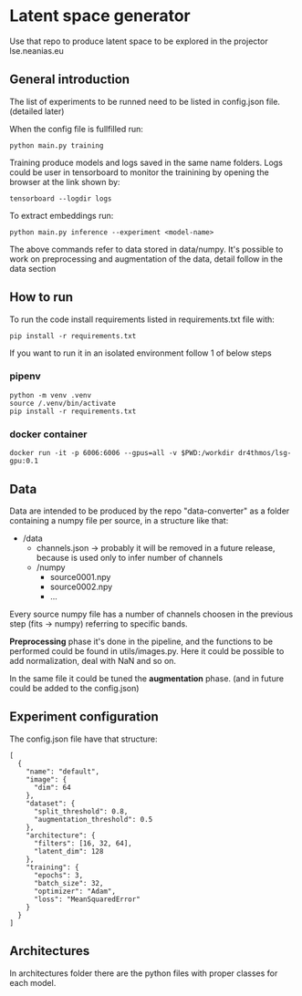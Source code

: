 # Latent space generator

Use that repo to produce latent space to be explored in the projector lse.neanias.eu

## General introduction
The list of experiments to be runned need to be listed in config.json file. (detailed later)

When the config file is fullfilled run:

`python main.py training`

Training produce models and logs saved in the same name folders. Logs could be user in tensorboard to monitor the trainining by opening the browser at the link shown by:

`tensorboard --logdir logs`

To extract embeddings run:

`python main.py inference --experiment <model-name>`

The above commands refer to data stored in data/numpy. It's possible to work on preprocessing and augmentation of the data, detail follow in the data section

## How to run
To run the code install requirements listed in requirements.txt file with:

`pip install -r requirements.txt`

If you want to run it in an isolated environment follow 1 of below steps

### pipenv
```
python -m venv .venv
source /.venv/bin/activate
pip install -r requirements.txt
```

### docker container
`docker run -it -p 6006:6006 --gpus=all -v $PWD:/workdir dr4thmos/lsg-gpu:0.1`

## Data
Data are intended to be produced by the repo "data-converter" as a folder containing a numpy file per source, in a structure like that:
- /data
    - channels.json -> probably it will be removed in a future release, because is used only to infer number of channels
    - /numpy
        - source0001.npy
        - source0002.npy
        - ...

Every source numpy file has a number of channels choosen in the previous step (fits -> numpy) referring to specific bands.

<b>Preprocessing</b> phase it's done in the pipeline, and the functions to be performed could be found in utils/images.py. Here it could be possible to add normalization, deal with NaN and so on.

In the same file it could be tuned the <b>augmentation</b> phase. (and in future could be added to the config.json)

## Experiment configuration
The config.json file have that structure:
```
[
  {
    "name": "default",
    "image": {
      "dim": 64
    },
    "dataset": {
      "split_threshold": 0.8,
      "augmentation_threshold": 0.5
    },
    "architecture": {
      "filters": [16, 32, 64],
      "latent_dim": 128
    },
    "training": {
      "epochs": 3,
      "batch_size": 32,
      "optimizer": "Adam",
      "loss": "MeanSquaredError"
    }
  }
]
```


## Architectures
In architectures folder there are the python files with proper classes for each model.

